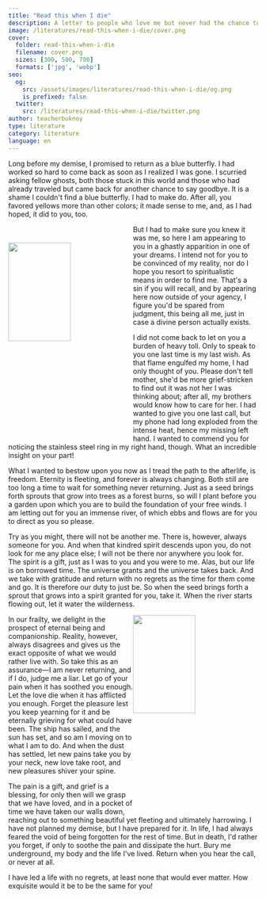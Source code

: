 ```yaml
---
title: "Read this when I die"
description: A letter to people who love me but never had the chance to say goodbye
image: /literatures/read-this-when-i-die/cover.png
cover:
  folder: read-this-when-i-die
  filename: cover.png
  sizes: [300, 500, 700]
  formats: ['jpg', 'webp']
seo:
  og:
    src: /assets/images/literatures/read-this-when-i-die/og.png
    is_prefixed: false
  twitter:
    src: /literatures/read-this-when-i-die/twitter.png
author: teacherbuknoy
type: literature
category: literature
language: en
---
```


Long before my demise, I promised to return as a blue butterfly. I had worked so hard to come back as soon as I realized I was gone. I scurried asking fellow ghosts, both those stuck in this world and those who had already traveled but came back for another chance to say goodbye. It is a shame I couldn't find a blue butterfly. I had to make do. After all, you favored yellows more than other colors; it made sense to me, and, as I had hoped, it did to you, too.

<img src="/assets/images/literatures/Z-but.png" alt="" style="float: left; shape-outside: url(/assets/images/literatures/Z-but.png); width: min(45ch, 50%); shape-margin: 1ch; margin-top: 4ch;">

But I had to make sure you knew it was me, so here I am appearing to you in a ghastly apparition in one of your dreams. I intend not for you to be convinced of my reality, nor do I hope you resort to spiritualistic means in order to find me. That's a sin if you will recall, and by appearing here now outside of your agency, I figure you'd be spared from judgment, this being all me, just in case a divine person actually exists.

I did not come back to let on you a burden of heavy toll. Only to speak to you one last time is my last wish. As that flame engulfed my home, I had only thought of you. Please don't tell mother, she'd be more grief-stricken to find out it was not her I was thinking about; after all, my brothers would know how to care for her. I had wanted to give you one last call, but my phone had long exploded from the intense heat, hence my missing left hand. I wanted to commend you for noticing the stainless steel ring in my right hand, though. What an incredible insight on your part!


What I wanted to bestow upon you now as I tread the path to the afterlife, is freedom. Eternity is fleeting, and forever is always changing. Both still are too long a time to wait for something never returning. Just as a seed brings forth sprouts that grow into trees as a forest burns, so will I plant before you a garden upon which you are to build the foundation of your free winds. I am letting out for you an immense river, of which ebbs and flows are for you to direct as you so please.

Try as you might, there will not be another me. There is, however, always someone for you. And when that kindred spirit descends upon you, do not look for me any place else; I will not be there nor anywhere you look for. The spirit is a gift, just as I was to you and you were to me. Alas, but our life is on borrowed time. The universe grants and the universe takes back. And we take with gratitude and return with no regrets as the time for them come and go. It is therefore our duty to just be. So when the seed brings forth a sprout that grows into a spirit granted for you, take it. When the river starts flowing out, let it water the wilderness.

<img src="/assets/images/literatures/read-this-when-i-die/sugar-maple.png" alt="" style="float: right; shape-outside: url(/assets/images/literatures/read-this-when-i-die/sugar-maple.png); width: min(45ch, 50%);shape-margin: 1ch;">

In our frailty, we delight in the prospect of eternal being and companionship. Reality, however, always disagrees and gives us the exact opposite of what we would rather live with. So take this as an assurance—I am never returning, and if I do, judge me a liar. Let go of your pain when it has soothed you enough. Let the love die when it has afflicted you enough. Forget the pleasure lest you keep yearning for it and be eternally grieving for what could have been. The ship has sailed, and the sun has set, and so am I moving on to what I am to do. And when the dust has settled, let new pains take you by your neck, new love take root, and new pleasures shiver your spine.

The pain is a gift, and grief is a blessing, for only then will we grasp that we have loved, and in a pocket of time we have taken our walls down, reaching out to something beautiful yet fleeting and ultimately harrowing. I have not planned my demise, but I have prepared for it. In life, I had always feared the void of being forgotten for the rest of time. But in death, I'd rather you forget, if only to soothe the pain and dissipate the hurt. Bury me underground, my body and the life I've lived. Return when you hear the call, or never at all.

I have led a life with no regrets, at least none that would ever matter. How exquisite would it be to be the same for you!